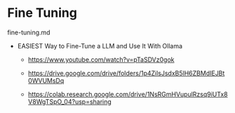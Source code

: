 # Fine Tuning

fine-tuning.md

*   EASIEST Way to Fine-Tune a LLM and Use It With Ollama

    *   https://www.youtube.com/watch?v=pTaSDVz0gok

    *   https://drive.google.com/drive/folders/1p4ZilsJsdxB5lH6ZBMdIEJBt0WVUMsDq

    *   https://colab.research.google.com/drive/1NsRGmHVupulRzsq9iUTx8V8WgTSpO_04?usp=sharing

    